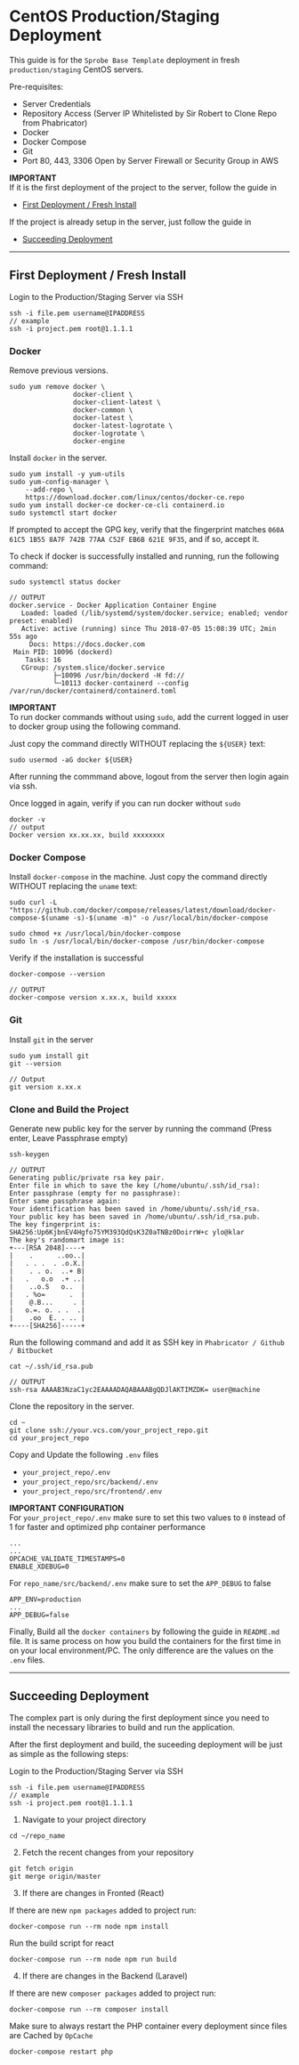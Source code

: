 # CentOS Production/Staging Deployment

This guide is for the `Sprobe Base Template` deployment in fresh `production/staging` CentOS servers.

Pre-requisites:  
- Server Credentials
- Repository Access (Server IP Whitelisted by Sir Robert to Clone Repo from Phabricator)
- Docker
- Docker Compose
- Git
- Port 80, 443, 3306 Open by Server Firewall or Security Group in AWS

**IMPORTANT**  
If it is the first deployment of the project to the server, follow the guide in
- [First Deployment / Fresh Install](#first-deployment)
  
If the project is already setup in the server, just follow the guide in
- [Succeeding Deployment](#succeeding-deployment)

---

## <a id="first-deployment"></a> First Deployment / Fresh Install

Login to the Production/Staging Server via SSH
```
ssh -i file.pem username@IPADDRESS
// example
ssh -i project.pem root@1.1.1.1
```

### Docker
Remove previous versions.
```
sudo yum remove docker \
                docker-client \
                docker-client-latest \
                docker-common \
                docker-latest \
                docker-latest-logrotate \
                docker-logrotate \
                docker-engine
```
Install `docker` in the server.
```
sudo yum install -y yum-utils
sudo yum-config-manager \
    --add-repo \
    https://download.docker.com/linux/centos/docker-ce.repo
sudo yum install docker-ce docker-ce-cli containerd.io
sudo systemctl start docker
```
If prompted to accept the GPG key, verify that the fingerprint matches `060A 61C5 1B55 8A7F 742B 77AA C52F EB6B 621E 9F35`, and if so, accept it.

To check if docker is successfully installed and running, run the following command:
```
sudo systemctl status docker

// OUTPUT
docker.service - Docker Application Container Engine
   Loaded: loaded (/lib/systemd/system/docker.service; enabled; vendor preset: enabled)
   Active: active (running) since Thu 2018-07-05 15:08:39 UTC; 2min 55s ago
     Docs: https://docs.docker.com
 Main PID: 10096 (dockerd)
    Tasks: 16
   CGroup: /system.slice/docker.service
           ├─10096 /usr/bin/dockerd -H fd://
           └─10113 docker-containerd --config /var/run/docker/containerd/containerd.toml
```
**IMPORTANT**  
To run docker commands without using `sudo`, add the current logged in user to docker group using the following command.

Just copy the command directly WITHOUT replacing the `${USER}` text:
```
sudo usermod -aG docker ${USER}
```
After running the commmand above, logout from the server then login again via ssh.

Once logged in again, verify if you can run docker without `sudo`
```
docker -v
// output
Docker version xx.xx.xx, build xxxxxxxx
```

### Docker Compose
Install `docker-compose` in the machine. Just copy the command directly WITHOUT replacing the `uname` text: 
```
sudo curl -L "https://github.com/docker/compose/releases/latest/download/docker-compose-$(uname -s)-$(uname -m)" -o /usr/local/bin/docker-compose

sudo chmod +x /usr/local/bin/docker-compose
sudo ln -s /usr/local/bin/docker-compose /usr/bin/docker-compose
```
Verify if the installation is successful
```
docker-compose --version

// OUTPUT
docker-compose version x.xx.x, build xxxxx
```

### Git
Install `git` in the server
```
sudo yum install git
git --version

// Output
git version x.xx.x
```

### Clone and Build the Project
Generate new public key for the server by running the command (Press enter, Leave Passphrase empty)
```
ssh-keygen

// OUTPUT
Generating public/private rsa key pair.
Enter file in which to save the key (/home/ubuntu/.ssh/id_rsa): 
Enter passphrase (empty for no passphrase): 
Enter same passphrase again: 
Your identification has been saved in /home/ubuntu/.ssh/id_rsa.
Your public key has been saved in /home/ubuntu/.ssh/id_rsa.pub.
The key fingerprint is:
SHA256:Up6KjbnEV4Hgfo75YM393QdQsK3Z0aTNBz0DoirrW+c ylo@klar
The key's randomart image is:
+---[RSA 2048]----+
|    .      ..oo..|
|   . . .  . .o.X.|
|    . . o.  ..+ B|
|   .   o.o  .+ ..|
|    ..o.S   o..  |
|   . %o=      .  |
|    @.B...     . |
|   o.=. o. . .  .|
|    .oo  E. . .. |
+----[SHA256]-----+
```
Run the following command and add it as SSH key in `Phabricator / Github / Bitbucket`
```
cat ~/.ssh/id_rsa.pub

// OUTPUT
ssh-rsa AAAAB3NzaC1yc2EAAAADAQABAAABgQDJlAKTIMZDK= user@machine
```

Clone the repository in the server.
```
cd ~
git clone ssh://your.vcs.com/your_project_repo.git
cd your_project_repo
```
Copy and Update the following `.env` files
- `your_project_repo/.env`
- `your_project_repo/src/backend/.env`
- `your_project_repo/src/frontend/.env`

**IMPORTANT CONFIGURATION**  
For `your_project_repo/.env` make sure to set this two values to `0` instead of 1 for faster and optimized php container performance
```
...
...
OPCACHE_VALIDATE_TIMESTAMPS=0
ENABLE_XDEBUG=0

```
For `repo_name/src/backend/.env` make sure to set the `APP_DEBUG` to false
```
APP_ENV=production
...
APP_DEBUG=false

```
Finally, Build all the `docker containers` by following the guide in `README.md` file. It is same process on how you build the containers for the first time in on your local environment/PC. The only difference are the values on the `.env` files.

---

## <a id="succeeding-deployment"></a> Succeeding Deployment
The complex part is only during the first deployment since you need to install the necessary libraries to build and run the application.

After the first deployment and build, the suceeding deployment will be just as simple as the following steps:  

Login to the Production/Staging Server via SSH
```
ssh -i file.pem username@IPADDRESS
// example
ssh -i project.pem root@1.1.1.1
```

1. Navigate to your project directory
```
cd ~/repo_name
```
2. Fetch the recent changes from your repository
```
git fetch origin
git merge origin/master
```
3. If there are changes in Fronted (React)

If there are new `npm packages` added to project run:
```
docker-compose run --rm node npm install
```
Run the build script for react
```
docker-compose run --rm node npm run build
```
4. If there are changes in the Backend (Laravel)

If there are new `composer packages` added to project run:
```
docker-compose run --rm composer install
```
Make sure to always restart the PHP container every deployment since files are Cached by `OpCache`
```
docker-compose restart php
```
